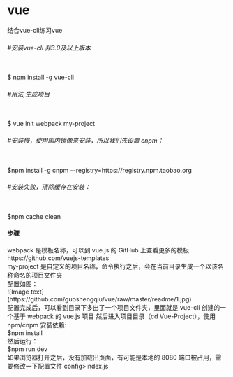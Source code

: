 # vue
结合vue-cli练习vue

<h6>#安装vue-cli 非3.0及以上版本</h6><br/>
  $ npm install -g vue-cli
  
 <h6>#用法,生成项目</h6><br/>
  $ vue init webpack my-project
  
<h6>#安装慢，使用国内镜像来安装，所以我们先设置 cnpm：</h6><br/>
  $npm install -g cnpm --registry=https://registry.npm.taobao.org

<h6>#安装失败，清除缓存在安装：</h6><br/>
  $npm cache clean

<h4>步骤</h4>
<p>
webpack 是模板名称，可以到 vue.js 的 GitHub 上查看更多的模板https://github.com/vuejs-templates <br/>
my-project 是自定义的项目名称，命令执行之后，会在当前目录生成一个以该名称命名的项目文件夹<br/>
配置如图：<br/>
  ![Image text](https://github.com/guoshengqiu/vue/raw/master/readme/1.jpg)<br/>
配置完成后，可以看到目录下多出了一个项目文件夹，里面就是 vue-cli 创建的一个基于 webpack 的 vue.js 项目
然后进入项目目录（cd Vue-Project），使用 npm/cnpm 安装依赖:<br/>
  $npm install  <br/>
 然后运行：<br/>
  $npm run dev<br/>
 如果浏览器打开之后，没有加载出页面，有可能是本地的 8080 端口被占用，需要修改一下配置文件 config>index.js<br/>
</p>
